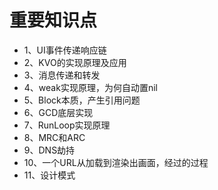 #  重要知识点

- 1、UI事件传递响应链
- 2、KVO的实现原理及应用
- 3、消息传递和转发
- 4、weak实现原理，为何自动置nil
- 5、Block本质，产生引用问题
- 6、GCD底层实现
- 7、RunLoop实现原理
- 8、MRC和ARC
- 9、DNS劫持
- 10、一个URL从加载到渲染出画面，经过的过程
- 11、设计模式

